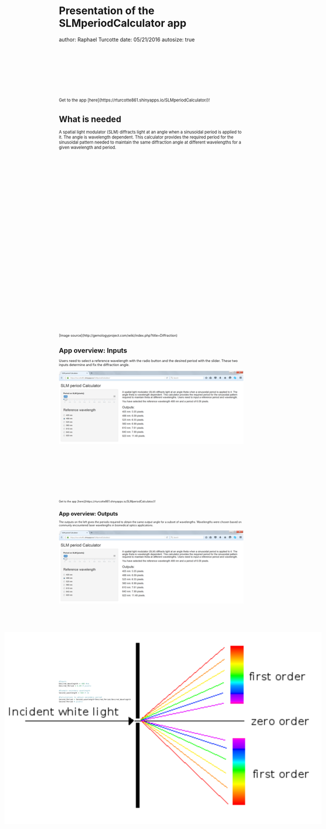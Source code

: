 Presentation of the SLMperiodCalculator app
========================================================
author: Raphael Turcotte
date: 05/21/2016
autosize: true

<div class="footer" style="margin-top:150px;font-size:80%;">
Get to the app [here](https://rturcotte861.shinyapps.io/SLMperiodCalculator/)!


What is needed
========================================================
A spatial light modulator (SLM) diffracts light at an angle when a sinusoidal period is applied to it. The angle is wavelength dependent. This calculator provides the required period for the sinusoidal pattern needed to maintain the same diffraction angle at different wavelengths for a given wavelength and period.

<style>
.midcenter {
    position: fixed;
    top: 50%;
    left: 50%;
}
</style>
<div class="midcenter" style="margin-left:-400px; margin-top:-200px;">
<img src="Presentation_App_SLMperiodCalc-figure\Diffraction.png"></img>
</div>

<div class="footer" style="margin-top:500px;font-size:80%;">
[Image source](http://gemologyproject.com/wiki/index.php?title=Diffraction)

App overview: Inputs
========================================================

Users need to select a reference wavelength with the radio button and the desired period with the slider. These two inputs determine and fix the diffraction angle.

![alt text](Presentation_App_SLMperiodCalc-figure/AppFigure.png)

<div class="footer" style="margin-top:150px;font-size:80%;">
Get to the app [here](https://rturcotte861.shinyapps.io/SLMperiodCalculator/)!

App overview: Outputs
========================================================
The outputs on the left gives the periods required to obtain the same output angle for a subset of wavelengths. Wavelengths were chosen based on communly encountered laser wavelengths in biomedical optics applications.

![alt text](Presentation_App_SLMperiodCalc-figure/AppFigure.png)

<div class="footer" style="margin-top:150px;font-size:80%;">
Get to the app [here](https://rturcotte861.shinyapps.io/SLMperiodCalculator/)!

App overview: Example of calculations
========================================================

Here is an example of the basic calculations performed by the app for a selected output wavelength (560 nm).

```r
#Inputs
Desired_Wavelegnth = 488 #nm
Desired_Period = 6.09 # pixels

#Example secondary wavelength
Second_wavelength = 560 # nm

#Calculations to obtain secondary period
Second_Period = Second_wavelength*Desired_Period/Desired_Wavelegnth
Second_Period # pixels
```

```
[1] 6.988525
```

<div class="footer" style="margin-top:150px;font-size:80%;">
Get to the app [here](https://rturcotte861.shinyapps.io/SLMperiodCalculator/)!
